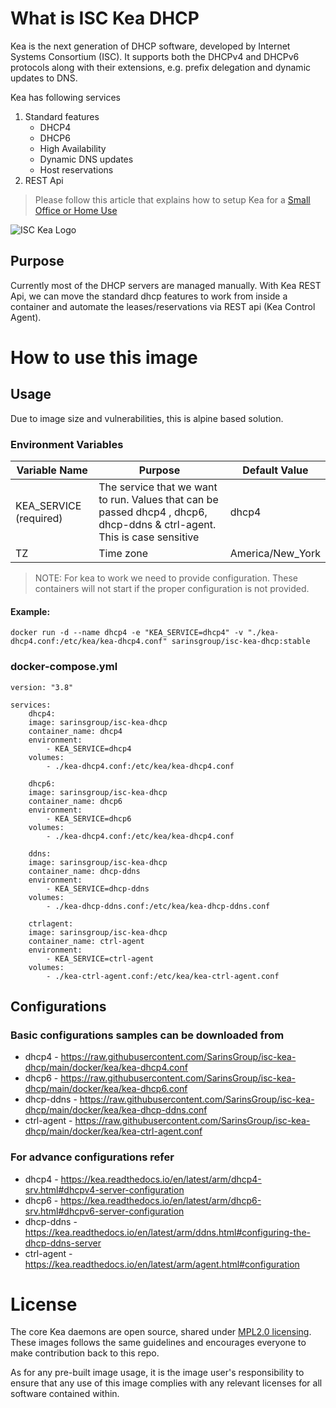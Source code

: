 # What is ISC Kea DHCP

Kea is the next generation of DHCP software, developed by Internet Systems Consortium (ISC). It supports both the DHCPv4 and DHCPv6 protocols along with their extensions, e.g. prefix delegation and dynamic updates to DNS.

Kea has following services

1. Standard features
    - DHCP4
    - DHCP6
    - High Availability
    - Dynamic DNS updates
   - Host reservations
1. REST Api

> Please follow this article that explains how to setup Kea for a [Small Office or Home Use](https://kb.isc.org/docs/kea-configuration-for-small-office-or-home-use)


![ISC Kea Logo](https://gitlab.isc.org/uploads/-/system/project/avatar/26/kea-logo-100x70.png?width=64)

## Purpose

Currently most of the DHCP servers are managed manually. With Kea REST Api, we can move the standard dhcp features to work from inside a container and automate the leases/reservations via REST api (Kea Control Agent).

# How to use this image

## Usage

Due to image size and vulnerabilities, this is alpine based solution.

### Environment Variables

| Variable Name          | Purpose                                                                                                                  | Default Value    |
| ---------------------- | ------------------------------------------------------------------------------------------------------------------------ | ---------------- |
| KEA_SERVICE (required) | The service that we want to run. Values that can be passed dhcp4 , dhcp6, dhcp-ddns & ctrl-agent. This is case sensitive | dhcp4            |
| TZ                     | Time zone                                                                                                                | America/New_York |

> NOTE: For kea to work we need to provide configuration. These containers will not start if the proper configuration is not provided.

#### Example: 
```
docker run -d --name dhcp4 -e "KEA_SERVICE=dhcp4" -v "./kea-dhcp4.conf:/etc/kea/kea-dhcp4.conf" sarinsgroup/isc-kea-dhcp:stable
```
### docker-compose.yml

```docker
version: "3.8"

services:
    dhcp4:
    image: sarinsgroup/isc-kea-dhcp
    container_name: dhcp4    
    environment:
        - KEA_SERVICE=dhcp4
    volumes:
        - ./kea-dhcp4.conf:/etc/kea/kea-dhcp4.conf

    dhcp6:
    image: sarinsgroup/isc-kea-dhcp
    container_name: dhcp6    
    environment:
        - KEA_SERVICE=dhcp6
    volumes:
        - ./kea-dhcp4.conf:/etc/kea/kea-dhcp4.conf

    ddns:
    image: sarinsgroup/isc-kea-dhcp
    container_name: dhcp-ddns    
    environment:
        - KEA_SERVICE=dhcp-ddns
    volumes:
        - ./kea-dhcp-ddns.conf:/etc/kea/kea-dhcp-ddns.conf

    ctrlagent:
    image: sarinsgroup/isc-kea-dhcp
    container_name: ctrl-agent    
    environment:
        - KEA_SERVICE=ctrl-agent
    volumes:
        - ./kea-ctrl-agent.conf:/etc/kea/kea-ctrl-agent.conf

```
## Configurations

### Basic configurations samples can be downloaded from

- dhcp4 - https://raw.githubusercontent.com/SarinsGroup/isc-kea-dhcp/main/docker/kea/kea-dhcp4.conf
- dhcp6 - https://raw.githubusercontent.com/SarinsGroup/isc-kea-dhcp/main/docker/kea/kea-dhcp6.conf
- dhcp-ddns - https://raw.githubusercontent.com/SarinsGroup/isc-kea-dhcp/main/docker/kea/kea-dhcp-ddns.conf
- ctrl-agent - https://raw.githubusercontent.com/SarinsGroup/isc-kea-dhcp/main/docker/kea/kea-ctrl-agent.conf

### For advance configurations refer

- dhcp4 - https://kea.readthedocs.io/en/latest/arm/dhcp4-srv.html#dhcpv4-server-configuration
- dhcp6 - https://kea.readthedocs.io/en/latest/arm/dhcp6-srv.html#dhcpv6-server-configuration
- dhcp-ddns - https://kea.readthedocs.io/en/latest/arm/ddns.html#configuring-the-dhcp-ddns-server
- ctrl-agent - https://kea.readthedocs.io/en/latest/arm/agent.html#configuration

# License

The core Kea daemons are open source, shared under [MPL2.0 licensing](https://www.mozilla.org/en-US/MPL/2.0/). These images follows the same guidelines and encourages everyone to make contribution back to this repo.

As for any pre-built image usage, it is the image user's responsibility to ensure that any use of this image complies with any relevant licenses for all software contained within.
